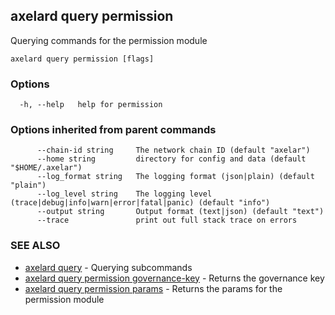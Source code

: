 ## axelard query permission

Querying commands for the permission module

```
axelard query permission [flags]
```

### Options

```
  -h, --help   help for permission
```

### Options inherited from parent commands

```
      --chain-id string     The network chain ID (default "axelar")
      --home string         directory for config and data (default "$HOME/.axelar")
      --log_format string   The logging format (json|plain) (default "plain")
      --log_level string    The logging level (trace|debug|info|warn|error|fatal|panic) (default "info")
      --output string       Output format (text|json) (default "text")
      --trace               print out full stack trace on errors
```

### SEE ALSO

- [axelard query](axelard_query.md)	 - Querying subcommands
- [axelard query permission governance-key](axelard_query_permission_governance-key.md)	 - Returns the governance key
- [axelard query permission params](axelard_query_permission_params.md)	 - Returns the params for the permission module
